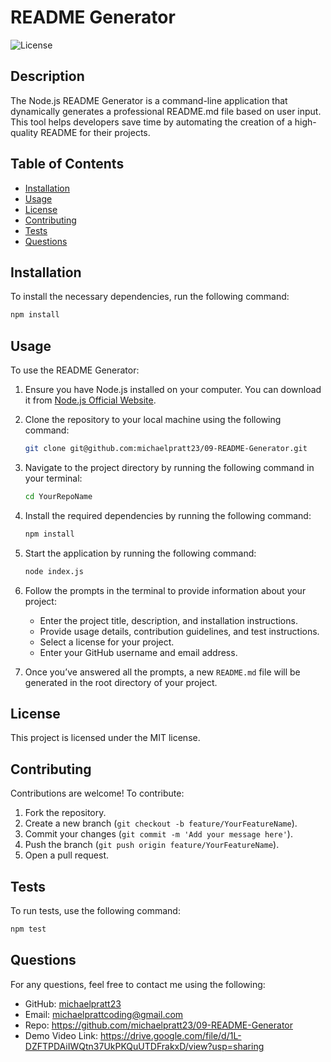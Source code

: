 # README Generator

![License](https://img.shields.io/badge/License-MIT-blue.svg)

## Description

The Node.js README Generator is a command-line application that dynamically generates a professional README.md file based on user input. This tool helps developers save time by automating the creation of a high-quality README for their projects.

## Table of Contents

- [Installation](#installation)
- [Usage](#usage)
- [License](#license)
- [Contributing](#contributing)
- [Tests](#tests)
- [Questions](#questions)

## Installation

To install the necessary dependencies, run the following command:

```bash
npm install

```

## Usage

To use the README Generator:

1. Ensure you have Node.js installed on your computer. You can download it from [Node.js Official Website](https://nodejs.org/).

2. Clone the repository to your local machine using the following command:

   ```bash
   git clone git@github.com:michaelpratt23/09-README-Generator.git

   ```

3. Navigate to the project directory by running the following command in your terminal:

   ```bash
   cd YourRepoName
   ```

4. Install the required dependencies by running the following command:

   ```bash
   npm install
   ```

5. Start the application by running the following command:

   ```bash
   node index.js
   ```

6. Follow the prompts in the terminal to provide information about your project:

   - Enter the project title, description, and installation instructions.
   - Provide usage details, contribution guidelines, and test instructions.
   - Select a license for your project.
   - Enter your GitHub username and email address.

7. Once you’ve answered all the prompts, a new `README.md` file will be generated in the root directory of your project.

## License

This project is licensed under the MIT license.

## Contributing

Contributions are welcome! To contribute:

1. Fork the repository.
2. Create a new branch (`git checkout -b feature/YourFeatureName`).
3. Commit your changes (`git commit -m 'Add your message here'`).
4. Push the branch (`git push origin feature/YourFeatureName`).
5. Open a pull request.

## Tests

To run tests, use the following command:

```bash
npm test
```

## Questions

For any questions, feel free to contact me using the following:

- GitHub: [michaelpratt23](https://github.com/michaelpratt23)
- Email: michaelprattcoding@gmail.com
- Repo: https://github.com/michaelpratt23/09-README-Generator
- Demo Video Link: https://drive.google.com/file/d/1L-DZFTPDAiIWQtn37UkPKQuUTDFrakxD/view?usp=sharing
